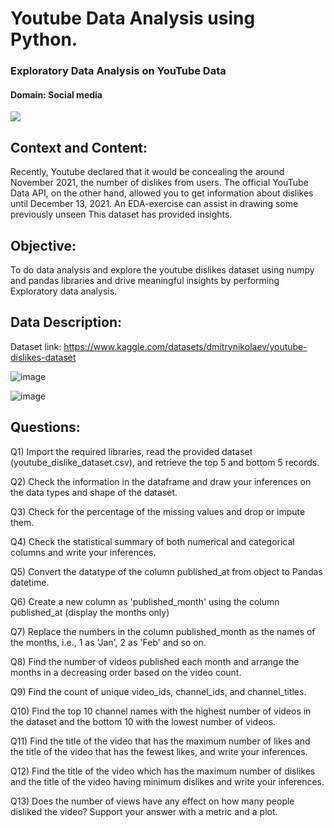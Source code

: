 # Youtube Data Analysis using Python.

### Exploratory Data Analysis on YouTube Data
#### Domain: Social media


<img src="https://images.unsplash.com/photo-1678329885908-85eb768aa61b?q=80&w=2456&auto=format&fit=crop&ixlib=rb-4.0.3&ixid=M3wxMjA3fDB8MHxwaG90by1wYWdlfHx8fGVufDB8fHx8fA%3D%3D">

## Context and Content:

Recently, Youtube declared that it would be concealing the
around November 2021, the number of dislikes from users. The official YouTube Data API, on the other hand, allowed you to
get information about dislikes until December 13, 2021. An EDA-exercise can assist in drawing some previously unseen
This dataset has provided insights.

## Objective:

To do data analysis and explore the youtube dislikes dataset using numpy and pandas libraries and drive meaningful insights by performing Exploratory data analysis. 

## Data Description:

Dataset link: https://www.kaggle.com/datasets/dmitrynikolaev/youtube-dislikes-dataset

![image](https://user-images.githubusercontent.com/130181481/233554787-9ddfaf90-0247-4313-991d-6bab86ab6354.png) 

![image](https://user-images.githubusercontent.com/130181481/233555058-08705272-3e6f-4ee8-9380-e1d70856de2e.png)


## Questions:


Q1) Import the required libraries, read the provided dataset (youtube_dislike_dataset.csv), and retrieve the top 5 and bottom 5 records.

Q2) Check the information in the dataframe and draw your inferences on the data types and shape of the dataset.

Q3) Check for the percentage of the missing values and drop or impute them.

Q4) Check the statistical summary of both numerical and categorical columns and write your inferences.

Q5) Convert the datatype of the column published_at from object to Pandas datetime.

Q6) Create a new column as 'published_month' using the column published_at (display the months only)

Q7) Replace the numbers in the column published_month as the names of the months, i.e., 1 as 'Jan', 2 as 'Feb'  and so on.

Q8) Find the number of videos published each month and arrange the months in a decreasing order based on the video count.

Q9) Find the count of unique video_ids, channel_ids, and channel_titles.

Q10) Find the top 10 channel names with the highest number of videos in the dataset and the bottom 10 with the lowest number of videos.

Q11) Find the title of the video that has the maximum number of likes and the title of the video that has the fewest likes, and write your inferences.

Q12) Find the title of the video which has the maximum number of dislikes and the title of the video having minimum dislikes and write your inferences.

Q13) Does the number of views have any effect on how many people disliked the video? Support your answer with a metric and a plot.
